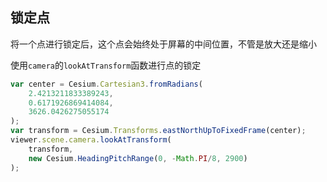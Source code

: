 ## 锁定点

将一个点进行锁定后，这个点会始终处于屏幕的中间位置，不管是放大还是缩小

使用`camera`的`lookAtTransform`函数进行点的锁定

```js
var center = Cesium.Cartesian3.fromRadians(
    2.4213211833389243, 
    0.6171926869414084, 
    3626.0426275055174
);
var transform = Cesium.Transforms.eastNorthUpToFixedFrame(center);
viewer.scene.camera.lookAtTransform(
    transform, 
    new Cesium.HeadingPitchRange(0, -Math.PI/8, 2900)
);
```

